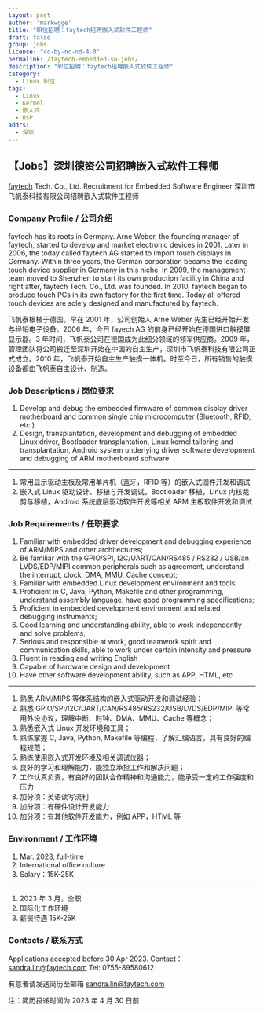 ```yaml
---
layout: post
author: 'markwgge'
title: "职位招聘：faytech招聘嵌入式软件工程师"
draft: false
group: jobs
license: "cc-by-nc-nd-4.0"
permalink: /faytech-embedded-sw-jobs/
description: "职位招聘：faytech招聘嵌入式软件工程师"
category:
  - Linux 职位
tags:
  - Linux
  - Kernel
  - 嵌入式
  - BSP
addrs:
  - 深圳
---
```


## 【Jobs】深圳德资公司招聘嵌入式软件工程师

[faytech][001] Tech. Co., Ltd. Recruitment for Embedded Software Engineer
深圳市飞帆泰科技有限公司招聘嵌入式软件工程师

### Company Profile / 公司介绍

faytech has its roots in Germany. Arne Weber, the founding manager of faytech, started to develop and market electronic devices in 2001. Later in 2006, the today called faytech AG started to import touch displays in Germany. Within three years, the German corporation became the leading touch device supplier in Germany in this niche. In 2009, the management team moved to Shenzhen to start its own production facility in China and right after, faytech Tech. Co., Ltd. was founded. In 2010, faytech began to produce touch PCs in its own factory for the first time. Today all offered touch devices are solely designed and manufactured by faytech.

飞帆泰根植于德国。早在 2001 年，公司创始人 Arne Weber 先生已经开始开发与经销电子设备。2006 年，今日 fayech AG 的前身已经开始在德国进口触摸屏显示器。3 年时间，飞帆泰公司在德国成为此细分领域的领军供应商。2009 年，管理团队将公司搬迁至深圳开始在中国的自主生产，深圳市飞帆泰科技有限公司正式成立。2010 年，飞帆泰开始自主生产触摸一体机。时至今日，所有销售的触摸设备都由飞帆泰自主设计、制造。

### Job Descriptions / 岗位要求

1. Develop and debug the embedded firmware of common display driver motherboard and common single chip microcomputer (Bluetooth, RFID, etc.)
2. Design, transplantation, development and debugging of embedded Linux driver, Bootloader transplantation, Linux kernel tailoring and transplantation, Android system underlying driver software development and debugging of ARM motherboard software

---

1. 常用显示驱动主板及常用单片机（蓝牙，RFID 等）的嵌入式固件开发和调试
2. 嵌入式 Linux 驱动设计、移植与开发调试，Bootloader 移植，Linux 内核裁剪与移植，Android 系统底层驱动软件开发等相关 ARM 主板软件开发和调试

### Job Requirements / 任职要求

1. Familiar with embedded driver development and debugging experience of ARM/MIPS and other architectures;
2. Be familiar with the GPIO/SPI, I2C/UART/CAN/RS485 / RS232 / USB/an LVDS/EDP/MIPI common peripherals such as agreement, understand the interrupt, clock, DMA, MMU, Cache concept;
3. Familiar with embedded Linux development environment and tools;
4. Proficient in C, Java, Python, Makefile and other programming, understand assembly language, have good programming specifications;
5. Proficient in embedded development environment and related debugging instruments;
6. Good learning and understanding ability, able to work independently and solve problems;
7. Serious and responsible at work, good teamwork spirit and communication skills, able to work under certain intensity and pressure
8. Fluent in reading and writing English
9. Capable of hardware design and development
10. Have other software development ability, such as APP, HTML, etc

---

1. 熟悉 ARM/MIPS 等体系结构的嵌入式驱动开发和调试经验；
2. 熟悉 GPIO/SPI/I2C/UART/CAN/RS485/RS232/USB/LVDS/EDP/MIPI 等常用外设协议，理解中断、时钟、DMA、MMU、Cache 等概念；
3. 熟悉嵌入式 Linux 开发环境和工具；
4. 熟练掌握 C, Java, Python, Makefile 等编程，了解汇编语言，具有良好的编程规范；
5. 熟练使用嵌入式开发环境及相关调试仪器；
6. 良好的学习和理解能力，能独立承担工作和解决问题；
7. 工作认真负责，有良好的团队合作精神和沟通能力，能承受一定的工作强度和压力
8. 加分项：英语读写流利
9. 加分项：有硬件设计开发能力
10. 加分项：有其他软件开发能力，例如 APP，HTML 等

### Environment / 工作环境

1. Mar. 2023, full-time
2. International office culture
3. Salary：15K-25K

---

1.  2023 年 3 月，全职
2. 国际化工作环境
3. 薪资待遇 15K-25K

### Contacts / 联系方式

Applications accepted before 30 Apr 2023.
Contact：[sandra.lin@faytech.com][002]
Tel: 0755-89580612

有意者请发送简历至邮箱 [sandra.lin@faytech.com][002]

注：简历投递时间为 2023 年 4 月 30 日前

[001]: https://www.faytech.com/
[002]: mailto:sandra.lin@faytech.com "Sandra Lin"
